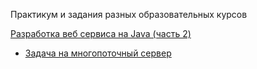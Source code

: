 Практикум и задания разных образовательных курсов

[Разработка веб сервиса на Java (часть 2)](https://stepik.org/course/186/)

* [Задача на многопоточный сервер](https://stepik.org/lesson/13019/step/8)